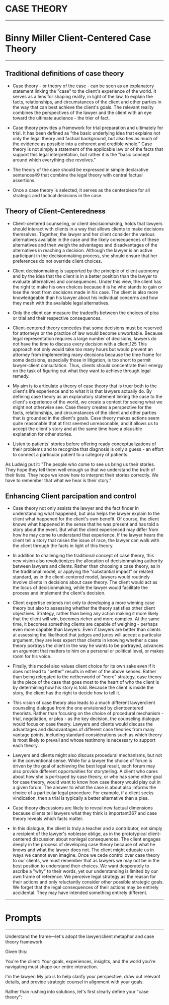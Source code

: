 # CASE THEORY

-----------------------------------------------
# Binny Miller Client-Centered Case Theory
-----------------------------------------------

## Traditional definitions of case theory

- Case theory - or theory of the case - can be seen as an explanatory statement linking the "case" to the client's experience of the world. It serves as a lens for shaping reality, in light of the law, to explain the facts, relationships, and circumstances of the client and other parties in the way that can best achieve the client's goals. The relevant reality combines the perspectives of the lawyer and the client with an eye toward the ultimate audience - the trier of fact.

- Case theory provides a framework for trial preparation and ultimately for trial. It has been defined as "the basic underlying idea that explains not only the legal theory and factual background, but also ties as much of the evidence as possible into a coherent and credible whole." Case theory is not simply a statement of the applicable law or of the facts that support this legal interpretation, but rather it is the "basic concept around which everything else revolves."

- The theory of the case should be expressed in simple declarative sentences49 that combine the legal theory with central factual assertions.

- Once a case theory is selected, it serves as the centerpiece for all strategic and tactical decisions in the case.

## Theory of Client-Centeredness

- Client-centered counseling, or client decisionmaking, holds that lawyers should interact with clients in a way that allows clients to make decisions themselves. Together, the lawyer and her client consider the various alternatives available in the case and the likely consequences of these alternatives and then weigh the advantages and disadvantages of the alternatives in reaching a decision. Although the lawyer is an active participant in the decisionmaking process, she should ensure that her preferences do not override client choices.

- Client decisionmaking is supported by the principle of client autonomy and by the idea that the client is in a better position than the lawyer to evaluate alternatives and consequences. Under this view, the client has the right to make his own choices because it is he who stands to gain or lose the most from decisions made in his case. The client is also more knowledgeable than his lawyer about his individual concerns and how they mesh with the available legal alternatives.

- Only the client can measure the tradeoffs between the choices of plea or trial and their respective consequences.

- Client-centered theory concedes that some decisions must be reserved for attorneys or the practice of law would become unworkable. Because legal representation requires a large number of decisions, lawyers do not have the time to discuss every decision with a client.125 This approach not only would take too many hours but would prevent an attorney from implementing many decisions because the time frame for some decisions, especially those in litigation, is too short to permit lawyer-client consultation. Thus, clients should concentrate their energy on the task of figuring out what they want to achieve through legal remedy.

- My aim is to articulate a theory of case theory that is truer both to the client's life experience and to what it is that lawyers actually do. By defining case theory as an explanatory statement linking the case to the client's experience of the world, we create a context for seeing what we might not otherwise see. Case theory creates a perspective for the facts, relationships, and circumstances of the client and other parties that is grounded in the client's goals. Case theory makes actions seem quite reasonable that at first seemed unreasonable, and it allows us to accept the client's story and at the same time have a plausible explanation for other stories.

- Listen to patients' stories before offering ready conceptualizations of their problems and to recognize that diagnosis is only a guess - an effort to connect a particular patient to a category of patients.

As Ludwig put it: "The people who come to see us bring us their stories. They hope they tell them well enough so that we understand the truth of their lives. They hope we know how to interpret their stories correctly. We have to remember that what we hear is their story."

## Enhancing Client parcipation and control

- Case theory not only assists the lawyer and the fact finder in understanding what happened, but also helps the lawyer explain to the client what happened for the client's own benefit. Of course, the client knows what happened in the sense that he was present and has told a story about the event. But what the client experienced may differ from how he may come to understand that experience. If the lawyer hears the client tell a story that raises the issue of race, the lawyer can walk with the client through the facts in light of this theory.

- In addition to challenging the traditional concept of case theory, this new vision also revolutionizes the allocation of decisionmaking authority between lawyers and clients. Rather than choosing a case theory, as in the traditional model, or applying the "substantial impact" or related standard, as in the client-centered model, lawyers would routinely involve clients in decisions about case theory. The client would act as the locus of decisionmaking, while the lawyer would facilitate the process and implement the client's decision.

- Client expertise extends not only to developing a more winning case theory but also to assessing whether the theory satisfies other client objectives. Strategy, rather than being any action making it more likely that the client will win, becomes richer and more complex. At the same time, it becomes something clients are capable of weighing - perhaps even more capable than lawyers. Even if lawyers are better than clients at assessing the likelihood that judges and juries will accept a particular argument, they are less expert than clients in knowing whether a case theory portrays the client in the way he wants to be portrayed, advances an argument that matters to him on a personal or political level, or makes room for his voice.

- Finally, this model also values client choice for its own sake even if it does not lead to "better" results in either of the above senses. Rather than being relegated to the netherworld of "mere" strategy, case theory is the piece of the case that goes most to the heart of who the client is by determining how his story is told. Because the client is inside the story, the client has the right to decide how to tell it.

- This vision of case theory also leads to a much different lawyerclient counseling dialogue from the one envisioned by clientcentered theorists. Rather than focusing on the choice of procedural mechanism - trial, negotiation, or plea - as the key decision, the counseling dialogue would focus on case theory. Lawyers and clients would discuss the advantages and disadvantages of different case theories from many vantage points, including standard considerations such as which theory is most likely to prevail and whose testimony is necessary to support each theory.

- Lawyers and clients might also discuss procedural mechanisms, but not in the conventional sense. While for a lawyer the choice of forum is driven by the goal of achieving the best legal result, each forum may also provide different opportunities for storytelling. A client who cares about how she is portrayed by case theory, or who has some other goal for case theory, would want to know how case theory would play out in a given forum. The answer to what the case is about also informs the choice of a particular legal procedure. For example, if a client seeks vindication, then a trial is typically a better alternative than a plea.


- Case theory discussions are likely to reveal new factual dimensions because clients tell lawyers what they think is important367 and case theory reveals which facts matter.

- In this dialogue, the client is truly a teacher and a contributor, not simply a recipient of the lawyer's noblesse oblige, as in the prototypical client-centered discussion about nonlegal consequences. The client engages deeply in the process of developing case theory because of what he knows and what the lawyer does not. The client might educate us in ways we cannot even imagine. Once we cede control over case theory to our clients, we must remember that as lawyers we may not be in the best position to understand their choices. We want desperately to ascribe a "why" to their words, yet our understanding is limited by our own frame of reference. We perceive legal strategy as the reason for their actions and only reluctantly consider other possible strategic goals. We forget that the legal consequences of their actions may be entirely accidental. They may have intended something entirely different.

------------------------------------------
# Prompts
------------------------------------------

Understand the frame—let's adopt the lawyer/client metaphor and case theory framework.

Given this:

You're the client: Your goals, experiences, insights, and the world you're navigating must shape our entire interaction.

I'm the lawyer: My job is to help clarify your perspective, draw out relevant details, and provide strategic counsel in alignment with your goals.

Rather than rushing into solutions, let's first clearly define your "case theory":




